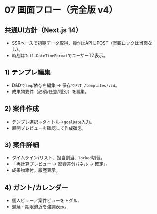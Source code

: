 # 07 画面フロー（完全版 v4）

## 共通UI方針（Next.js 14）
- SSRベースで初期データ取得、操作はAPIにPOST（楽観ロックは当面なし）。
- 時刻は`Intl.DateTimeFormat`でユーザーTZ表示。

## 1) テンプレ編集
- D&Dで`seq`/依存を編集 → 保存で`PUT /templates/:id`。
- 成果物要件（必須/任意/種別）を編集。

## 2) 案件作成
- テンプレ選択→タイトル→`goalDate`入力。
- 展開プレビューを確認して作成確定。

## 3) 案件詳細
- タイムライン/リスト、担当割当、`locked`切替。
- 「再計算プレビュー → 影響差分パネル → 確定」。
- 成果物添付。履歴表示。

## 4) ガント/カレンダー
- 個人ビュー／案件ビューをトグル。
- 遅延・期限迫近を強調表示。
